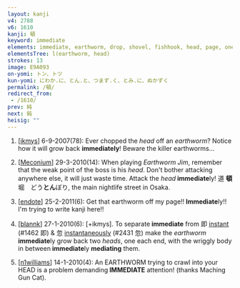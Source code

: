```yaml
---
layout: kanji
v4: 2788
v6: 1610
kanji: 頓
keyword: immediate
elements: immediate, earthworm, drop, shovel, fishhook, head, page, one, ceiling, drop, shellfish, shell, clam, oyster, eye, animal legs, eight
elementsTree: l(earthworm, head)
strokes: 13
image: E9A093
on-yomi: トン、トツ
kun-yomi: にわか.に、とん.と、つまず.く、とみ.に、ぬかずく
permalink: /頓/
redirect_from:
 - /1610/
prev: 純
next: 鈍
heisig: ""
---
```


1) [<a href="http://kanji.koohii.com/profile/ikmys">ikmys</a>] 6-9-2007(78): Ever chopped the <em>head</em> off an <em>earthworm</em>? Notice how it will grow back <strong>immediately</strong>! Beware the killer earthworms...

2) [<a href="http://kanji.koohii.com/profile/Meconium">Meconium</a>] 29-3-2010(14): When playing <em>Earthworm Jim</em>, remember that the weak point of the boss is his <em>head</em>. Don&#039;t bother attacking anywhere else, it will just waste time. Attack the <em>head</em><strong> immediate</strong>ly! 道 <strong>頓</strong>堀　どう<strong>とん</strong>ぼり, the main nightlife street in Osaka.

3) [<a href="http://kanji.koohii.com/profile/endote">endote</a>] 25-2-2011(6): Get that earthworm off my page!!<strong> Immediate</strong>ly!! I&#039;m trying to write kanji here!!

4) [<a href="http://kanji.koohii.com/profile/blannk">blannk</a>] 27-1-2010(6): [+ikmys]. To separate<strong> immediate</strong> from 即 <a href="../v4/1462.html">instant</a> (#1462 即) &amp; 忽 <a href="../v4/2431.html">instantaneously</a> (#2431 忽) make the <em>earthworm</em><strong> immediate</strong>ly grow back two <em>heads</em>, one each end, with the wriggly body in between<strong> immediate</strong>ly <strong>mediating</strong> them.

5) [<a href="http://kanji.koohii.com/profile/n1williams">n1williams</a>] 14-1-2010(4): An EARTHWORM trying to crawl into your HEAD is a problem demanding<strong> IMMEDIATE</strong> attention! (thanks Maching Gun Cat).

